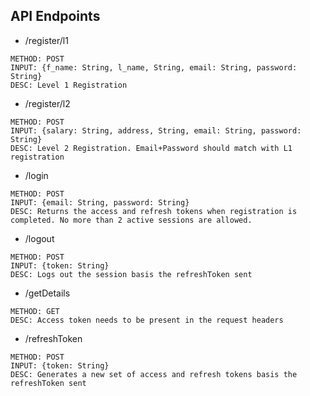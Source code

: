 ## API Endpoints

- /register/l1
```
METHOD: POST
INPUT: {f_name: String, l_name, String, email: String, password: String}
DESC: Level 1 Registration
```

- /register/l2
```
METHOD: POST
INPUT: {salary: String, address, String, email: String, password: String}
DESC: Level 2 Registration. Email+Password should match with L1 registration
```

- /login
```
METHOD: POST
INPUT: {email: String, password: String}
DESC: Returns the access and refresh tokens when registration is completed. No more than 2 active sessions are allowed.
```

- /logout
```
METHOD: POST
INPUT: {token: String}
DESC: Logs out the session basis the refreshToken sent
```

- /getDetails
```
METHOD: GET
DESC: Access token needs to be present in the request headers
```

- /refreshToken
```
METHOD: POST
INPUT: {token: String}
DESC: Generates a new set of access and refresh tokens basis the refreshToken sent
```
